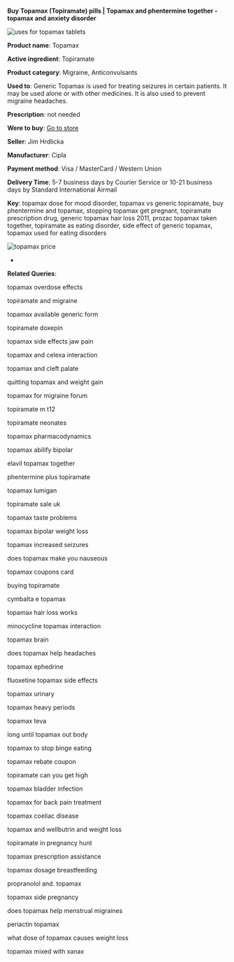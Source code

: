 **Buy Topamax (Topiramate) pills | Topamax and phentermine together - topamax and anxiety disorder**

![uses for topamax tablets](http://exned.com/promo/blisters/296x296/topamax.jpg)

**Product name**: Topamax

**Active ingredient**: Topiramate

**Product category**: Migraine, Anticonvulsants

**Used to**: Generic Topamax is used for treating seizures in certain patients. It may be used alone or with other medicines. It is also used to prevent migraine headaches.

**Prescription**: not needed

**Were to buy**: [Go to store](http://www.navidirect.org/out.php?sid=18&tds-key=topamax)

**Seller**: Jim Hrdlicka

**Manufacturer**: Cipla

**Payment method**: Visa / MasterCard / Western Union

**Delivery Time**: 5-7 business days by Courier Service or 10-21 business days by Standard International Airmail



**Key**: topamax dose for mood disorder, topamax vs generic topiramate, buy phentermine and topamax, stopping topamax get pregnant, topiramate prescription drug, generic topamax hair loss 2011, prozac topamax taken together, topiramate as eating disorder, side effect of generic topamax, topamax used for eating disorders



![topamax price](http://navidirect.org/promo/pills/topamax.jpg)

*

























**Related Queries**:

topamax overdose effects

topiramate and migraine

topamax available generic form

topiramate doxepin

topamax side effects jaw pain

topamax and celexa interaction

topamax and cleft palate

quitting topamax and weight gain

topamax for migraine forum

topiramate m t12

topiramate neonates

topamax pharmacodynamics

topamax abilify bipolar

elavil topamax together

phentermine plus topiramate

topamax lumigan

topiramate sale uk

topamax taste problems

topamax bipolar weight loss

topamax increased seizures

does topamax make you nauseous

topamax coupons card

buying topiramate

cymbalta e topamax

topamax hair loss works

minocycline topamax interaction

topamax brain

does topamax help headaches

topamax ephedrine

fluoxetine topamax side effects

topamax urinary

topamax heavy periods

topamax teva

long until topamax out body

topamax to stop binge eating

topamax rebate coupon

topiramate can you get high

topamax bladder infection

topamax for back pain treatment

topamax coeliac disease

topamax and wellbutrin and weight loss

topiramate in pregnancy hunt

topamax prescription assistance

topamax dosage breastfeeding

propranolol and. topamax

topamax side pregnancy

does topamax help menstrual migraines

periactin topamax

what dose of topamax causes weight loss

topamax mixed with xanax
